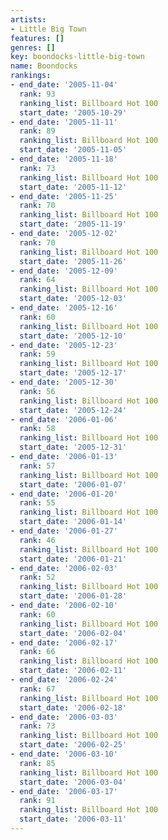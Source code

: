 ```yaml
---
artists:
- Little Big Town
features: []
genres: []
key: boondocks-little-big-town
name: Boondocks
rankings:
- end_date: '2005-11-04'
  rank: 93
  ranking_list: Billboard Hot 100
  start_date: '2005-10-29'
- end_date: '2005-11-11'
  rank: 89
  ranking_list: Billboard Hot 100
  start_date: '2005-11-05'
- end_date: '2005-11-18'
  rank: 73
  ranking_list: Billboard Hot 100
  start_date: '2005-11-12'
- end_date: '2005-11-25'
  rank: 70
  ranking_list: Billboard Hot 100
  start_date: '2005-11-19'
- end_date: '2005-12-02'
  rank: 70
  ranking_list: Billboard Hot 100
  start_date: '2005-11-26'
- end_date: '2005-12-09'
  rank: 64
  ranking_list: Billboard Hot 100
  start_date: '2005-12-03'
- end_date: '2005-12-16'
  rank: 60
  ranking_list: Billboard Hot 100
  start_date: '2005-12-10'
- end_date: '2005-12-23'
  rank: 59
  ranking_list: Billboard Hot 100
  start_date: '2005-12-17'
- end_date: '2005-12-30'
  rank: 56
  ranking_list: Billboard Hot 100
  start_date: '2005-12-24'
- end_date: '2006-01-06'
  rank: 58
  ranking_list: Billboard Hot 100
  start_date: '2005-12-31'
- end_date: '2006-01-13'
  rank: 57
  ranking_list: Billboard Hot 100
  start_date: '2006-01-07'
- end_date: '2006-01-20'
  rank: 55
  ranking_list: Billboard Hot 100
  start_date: '2006-01-14'
- end_date: '2006-01-27'
  rank: 46
  ranking_list: Billboard Hot 100
  start_date: '2006-01-21'
- end_date: '2006-02-03'
  rank: 52
  ranking_list: Billboard Hot 100
  start_date: '2006-01-28'
- end_date: '2006-02-10'
  rank: 60
  ranking_list: Billboard Hot 100
  start_date: '2006-02-04'
- end_date: '2006-02-17'
  rank: 66
  ranking_list: Billboard Hot 100
  start_date: '2006-02-11'
- end_date: '2006-02-24'
  rank: 67
  ranking_list: Billboard Hot 100
  start_date: '2006-02-18'
- end_date: '2006-03-03'
  rank: 73
  ranking_list: Billboard Hot 100
  start_date: '2006-02-25'
- end_date: '2006-03-10'
  rank: 85
  ranking_list: Billboard Hot 100
  start_date: '2006-03-04'
- end_date: '2006-03-17'
  rank: 91
  ranking_list: Billboard Hot 100
  start_date: '2006-03-11'
---
```


